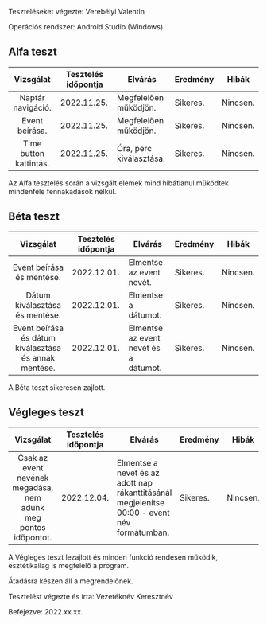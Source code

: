 Teszteléseket végezte: Verebélyi Valentin

Operációs rendszer: Android Studio (Windows)


## Alfa teszt

| Vizsgálat | Tesztelés időpontja | Elvárás | Eredmény | Hibák |
| :---: | --- | --- | --- | --- |
| Naptár navigáció. | 2022.11.25. | Megfelelően működjön. | Sikeres. | Nincsen. |
| Event beírása. | 2022.11.25. | Megfelelően működjön. | Sikeres. | Nincsen. |
|Time button kattintás. | 2022.11.25. | Óra, perc kiválasztása. | Sikeres. | Nincsen. |

Az Alfa tesztelés során a vizsgált elemek mind hibátlanul működtek mindenféle fennakadások nélkül.

## Béta teszt

| Vizsgálat | Tesztelés időpontja | Elvárás | Eredmény | Hibák |
| :---: | --- | --- | --- | --- |
| Event beírása és mentése.  | 2022.12.01. | Elmentse az event nevét. | Sikeres. | Nincsen. |
| Dátum kiválasztása és mentése.  | 2022.12.01. | Elmentse a dátumot. | Sikeres. | Nincsen. |
| Event beírása és dátum kiválasztása és annak mentése.  | 2022.12.01. | Elmentse az event nevét és a dátumot. | Sikeres. | Nincsen. |

A Béta teszt sikeresen zajlott.

## Végleges teszt
| Vizsgálat | Tesztelés időpontja | Elvárás | Eredmény | Hibák |
| :---: | --- | --- | --- | --- |
| Csak az event nevének megadása, nem adunk meg pontos időpontot. | 2022.12.04. | Elmentse a nevet és az adott nap rákanttitásánál megjelenítse 00:00 - event név formátumban.  | Sikeres. | Nincsen. |

A Végleges teszt lezajlott és minden funkció rendesen működik, esztétikailag is megfelelő a program.

Átadásra készen áll a megrendelőnek.

Tesztelést végezte és írta: Vezetéknév Keresztnév

Befejezve: 2022.xx.xx.



